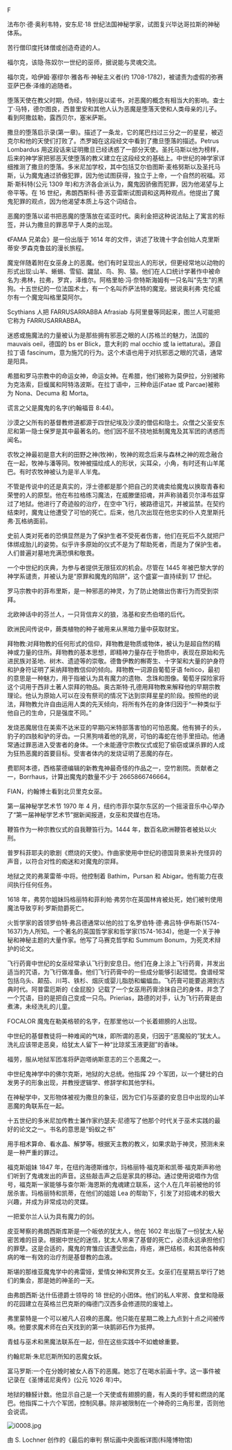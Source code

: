 

F

法布尔·德·奥利韦特，安东尼·18 世纪法国神秘学家，试图复兴毕达哥拉斯的神秘体系。

苦行僧印度托钵僧或创造奇迹的人。

福尔克，该隐·陈奴尔一世纪的巫师，据说能与灵魂交流。

福尔克，哈伊姆·塞缪尔·雅各布·神秘主义者(约 1708-1782)，被谴责为虚假的弥赛亚萨巴泰·泽维的追随者。

堕落天使在教父时期，伪经，特别是以诺书，对恶魔的概念有相当大的影响。查士丁·马特，德尔图良，西普里安和其他人认为恶魔是堕落天使和人类母亲的儿子。看到阿撒兹勒，露西贝尔，塞米萨斯。

撒旦的堕落启示录(第一章)。描述了一条龙，它的尾巴扫过三分之一的星星，被迈克尔和他的天使们打败了。杰罗姆在这段经文中看到了撒旦堕落的描述。Petrus Lombardus 用这段话来证明撒旦已经诱惑了一部分天使。圣托马斯以他为榜样，后来的神学家把邪恶天使堕落的教义建立在这段经文的基础上。中世纪的神学家详细推测了撒旦的堕落。多米尼加学校，其中包括艾尔伯图斯·麦格努斯以及圣托马斯，认为魔鬼通过骄傲犯罪，因为他试图获得，独立于上帝，一个自然的祝福。邓斯·斯科特(公元 1309 年)和方济各会派认为，魔鬼因骄傲而犯罪，因为他渴望与上帝平等。在 16 世纪，弗朗西斯科·德·苏亚雷斯试图调和这两种观点。他提出了魔鬼犯罪的观点，因为他渴望本质上与这个词结合。

恶魔的堕落以诺书把恶魔的堕落放在诺亚时代。奥利金把这种说法贴上了寓言的标签，并认为撒旦的罪恶早于人类的出现。

《FAMA 兄弟会》是一份出版于 1614 年的文件，讲述了玫瑰十字会创始人克里斯蒂安·罗森克鲁兹的漫长旅程。

魔宠伴随着附在女巫身上的恶魔。他们有时呈现出人的形状，但更经常地以动物的形式出现:山羊、蜥蜴、雪貂、鼹鼠、鸟、狗、猿。他们在人口统计学著作中被命名为:弗林，拉弗，罗宾，泽维尔。阿格里帕·冯·奈特斯海姆有一只名叫“先生”的黑狗。十五世纪的一位法国术士，有一个名叫乔萨法特的魔宠。据说奥利弗·克伦威尔有一个魔宠叫格里莫阿尔。

Scythians 人把 FARRUSARRABBA Afrasiab 与阿里曼等同起来，图兰人可能把它称为 FARRUSARRABBA。

迷惑或施魔法的力量被认为是那些拥有邪恶之眼的人(苏格兰的魅力，法国的 mauvais oeil，德国的 bs er Blick，意大利的 mal occhio 或 la iettatura)。源自拉丁语 fascinum，意为施咒的行为。这个术语也用于对抗邪恶之眼的咒语，通常是阳具。

希腊和罗马宗教中的命运女神，命运女神。在希腊，他们被称为莫伊拉，分别被称为克洛索，巨蝮属和阿特洛波斯。在拉丁语中，三种命运(Fatae 或 Parcae)被称为 Nona、Decuma 和 Morta。

谎言之父是魔鬼的名字(约翰福音 8:44)。

沙漠之父所有的基督教修道都源于四世纪埃及沙漠的僧侣和隐士。众僧之父圣安东尼和第一隐士保罗是其中最著名的。他们因不屈不挠地抵制魔鬼及其军团的诱惑而闻名。

农牧之神最初是意大利的田野之神(牧神)，牧神的观念后来与森林之神的观念融合在一起，牧神与潘等同。牧神被描绘成人的形状，尖耳朵，小角，有时还有山羊尾巴。有时农牧神被认为是半人半鬼。

不管是传说中的还是真实的，浮士德都是那个把自己的灵魂卖给魔鬼以换取青春和荣誉的人的原型。他在布拉格练习魔法，在威滕堡招魂，并声称骑着贝尔泽布兹穿过了地狱。他进行了奇迹般的治疗，在空中飞行，被路德诅咒，并被监禁。在契约结束时，魔鬼让他遭受了可怕的死亡。后来，他几次出现在他忠实的仆人克里斯托弗·瓦格纳面前。

史前人类对死者的恐惧显然是为了保护生者不受死者伤害，他们在死后不久就把尸体绑成胎儿的姿势。似乎许多原始的仪式不是为了帮助死者，而是为了保护生者。人们普遍对墓地充满恐惧和敬畏。

一个中世纪的庆典，为参与者提供无限狂欢的机会。尽管在 1445 年被巴黎大学的神学系谴责，并被认为是“原罪和魔鬼的陷阱”，这个盛宴一直持续到 17 世纪。

罗马宗教中的菲布里斯，是一种邪恶的神灵，为了防止她做出伤害行为而受到崇拜。

北欧神话中的芬兰人，一只背信弃义的狼，洛基和安杰伯塔的后代。

欧洲民间传说中，蕨类植物的种子被用来从黑暗力量中获取财宝。

拜物教:对拜物教的任何形式的信仰，拜物教是物质或物体，被认为是超自然的精神或力量的住所。拜物教的基本思想，即精神力量存在于物质中，表现在原始和先进民族对圣地、树木、遗迹等的崇敬。德鲁伊教的槲寄生、十字架和大量的护身符和护身符证明了采纳拜物教信仰的倾向。拜物教一词源自葡萄牙语 feitico，最初的意思是一种魅力，用于指被认为具有魔力的遗物、念珠和图像。葡萄牙探险家将这个词用于西非土著人崇拜的物品。奥古斯特·孔德用拜物教来解释他的早期宗教理论。他认为原始人可以在没有祭司的情况下达到崇拜星星的阶段。按照他的说法，拜物教允许自由运用人类的先天倾向，将所有外在的身体归因于“一种类似于他自己的生命，只是强度不同。”

发烧恶魔居住在美索不达米亚的早期闪米特部落害怕的可怕恶魔。他有狮子的头，豹子的四肢和驴的牙齿。一只黑狗啃着他的乳房，可怕的毒蛇在他手里扭动。他通常通过罪恶进入受害者的身体。一个未能遵守宗教仪式或犯了偷窃或谋杀罪的人成为狂热恶魔的首要目标。受害者体内的发烧证明了恶魔的存在。

费耶阿本德，西格蒙德编辑的新教鬼神最奇怪的作品之一，空竹剧院。贡献者之一，Borrhaus，计算出魔鬼的数量不少于 2665866746664。

FIAN，约翰博士看到北贝里克女巫。

第一届神秘学艺术节 1970 年 4 月，纽约市菲尔莫尔东区的一个摇滚音乐中心举办了“第一届神秘学艺术节”据新闻报道，女巫和灵媒也在场。

鞭笞作为一种宗教仪式的自我鞭笞行为。1444 年，数百名欧洲鞭笞者被处以火刑。

普罗科菲耶夫的歌剧《燃烧的天使》。作曲家使用中世纪的德国背景来补充怪异的声音，以符合对性的痴迷和对魔鬼的崇拜。

地狱之灵的弗莱雷蒂·中将。他控制着 Bathim，Pursan 和 Abigar。他有能力在夜间执行任何任务。

1618 年，弗劳尔姐妹玛格丽特和菲利帕·弗劳尔在英国林肯被处死，她们被判使用魔法导致亨利·罗斯勋爵死亡。

火哲学家的首领罗伯特·弗吕德通常以他的拉丁名罗伯特·德·弗吕特·伊布斯(1574-1637)为人所知。一个著名的英国哲学家和哲学家(1574-1634)，他是一个关于神秘和神秘主题的大量作家。他写了马赛克哲学和 Summum Bonum，为死灵术辩护的论文。

飞行药膏中世纪的女巫经常承认飞行到安息日。他们在身上涂上飞行药膏，并发出适当的咒语，为飞行做准备。他们飞行药膏中的一些成分能够引起错觉。食谱经常包括乌头、颠茄、川芎、铁杉、烟灰或婴儿脂肪和蝙蝠血。飞药膏可能要追溯到古典时代。阿普雷厄斯的《金屁股》记载了一个女巫用药膏涂抹自己的身体，并念了一个咒语，目的是把自己变成一只鸟。Prierias，路德的对手，认为飞行药膏是由煮沸，未经洗礼的儿童。

FOCALOR 魔鬼在勒美格顿的名字，在那里他以一个长着翅膀的人出现。

中世纪的基督教徒将一种难闻的气味，即所谓的恶臭，归因于“恶魔般的”犹太人。洗礼应该带走恶臭，给犹太人留下一种“比琼浆玉液更甜”的香味。

福劳，服从地狱军团准将萨迦塔纳斯意志的三个恶魔之一。

中世纪鬼神学中的佛尔克斯，地狱的大总统。他指挥 29 个军团，以一个健壮的白发男子的形象出现，并教授逻辑学、修辞学和其他学科。

在神秘学中，叉形物体被视为撒旦的象征，因为它们与巫婆的安息日中出现的山羊恶魔的角联系在一起。

十五世纪的多米尼加传教士兼作家约瑟夫·尼德写了他那个时代关于巫术实践的最好的论文之一。书名的意思是“蚂蚁之书”

用手相术算命、看水晶、解梦等。根据天主教的教义，如果求助于神灵，预测未来是一种严重的罪过。

福克斯姐妹 1847 年，在纽约海德斯维尔，玛格丽特·福克斯和凯蒂·福克斯声称他们听到了鬼魂发出的声音。这些敲击声之后是家具的移动。通过使用说唱作为信号，福克斯一家能够与查尔斯·海恩斯的鬼魂建立联系，这个人在几年前被他的邻居杀害。玛格丽特和凯蒂，在他们的姐姐 Lea 的帮助下，引发了对招魂术的极大兴趣，并成为非常成功的灵媒。

一把爱尔兰人认为具有魔力的剑。

皮亚琴察的弗朗西斯库斯是一个皈依的犹太人，他在 1602 年出版了一份犹太人秘密苦难的目录。根据中世纪的迷信，犹太人带来了基督的死亡，必须永远承担他们的罪孽。这是合适的，魔鬼的育雏应该遭受出血，痔疮，淋巴结核，和其他各种疾病的唯一有效的治疗剂是基督教的血液。

斯堪的那维亚魔鬼学中的弗雷娅，爱情女神和冥界女王。女巫们在星期五举行了她们的集会，那是她的神圣的一天。

由弗朗西斯·达什伍德爵士领导的 18 世纪的小团体。他们的私人牢房、食堂和隐蔽的花园建立在英格兰巴克斯的梅德门汉西多会修道院的废墟上。

弗里蒙特是一个可以被凡人召唤的恶魔。他只能在星期二晚上九点到十点之间被传唤。他要求魔术师在白天找到的第一块鹅卵石作为抵押。

青蛙与巫术和黑魔法联系在一起，但在这些实践中不如蟾蜍重要。

约翰尼斯·朱尼厄斯所知的恶魔女妖。

富马罗斯:一个在分娩时被女人吞下的恶魔。她忘了在喝水前画十字。这一事件被记录在《圣博诺尼奥传》(公元 1026 年)中。

地狱的糠醛计数。他显示自己是一个天使或有翅膀的鹿，有人类的手臂和燃烧的尾巴。他指挥二十六个军团，控制风暴。除非被限制在一个神奇的三角形里，否则他会说谎。

![i0008.jpg](i0008.jpg)

由 S. Lochner
创作的《最后的审判
祭坛画中央面板详图(科隆博物馆)